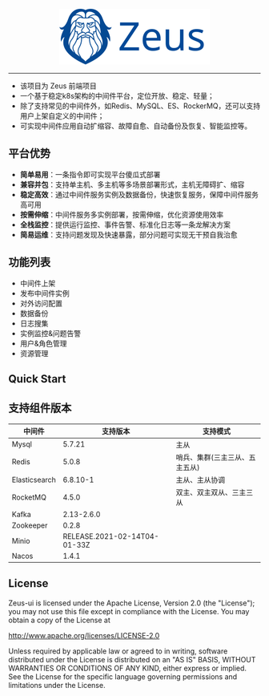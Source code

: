 <p align="center">
    <img src="./docs/img/zeus-icon.svg" alt="Zeus" width="300" />
</p>

---

- 该项目为 Zeus 前端项目
- 一个基于稳定k8s架构的中间件平台，定位开放、稳定、轻量；
- 除了支持常见的中间件外，如Redis、MySQL、ES、RockerMQ，还可以支持用户上架自定义的中间件；
- 可实现中间件应用自动扩缩容、故障自愈、自动备份及恢复、智能监控等。

## 平台优势
- **简单易用**：一条指令即可实现平台傻瓜式部署
- **兼容并包**：支持单主机、多主机等多场景部署形式，主机无障碍扩、缩容
- **稳定高效**：通过中间件服务实例及数据备份，快速恢复服务，保障中间件服务高可用
- **按需伸缩**：中间件服务多实例部署，按需伸缩，优化资源使用效率
- **全栈监控**：提供运行监控、事件告警、标准化日志等一条龙解决方案
- **简易运维**：支持问题发现及快速暴露，部分问题可实现无干预自我治愈

## 功能列表
- 中间件上架
- 发布中间件实例
- 对外访问配置
- 数据备份
- 日志搜集
- 实例监控&问题告警
- 用户&角色管理
- 资源管理


## Quick Start

## 支持组件版本

|中间件|支持版本|支持模式|
|---|---|---|
|Mysql| 5.7.21|主从|
|Redis|5.0.8|哨兵、集群(三主三从、五主五从)|
|Elasticsearch|6.8.10-1|主从、主从协调|
|RocketMQ|4.5.0|双主、双主双从、三主三从|
|Kafka|2.13-2.6.0| |
|Zookeeper|0.2.8| |
|Minio|RELEASE.2021-02-14T04-01-33Z| |
|Nacos|1.4.1| |

## License

Zeus-ui is licensed under the Apache License, Version 2.0 (the "License");
you may not use this file except in compliance with the License.
You may obtain a copy of the License at

http://www.apache.org/licenses/LICENSE-2.0

Unless required by applicable law or agreed to in writing, software
distributed under the License is distributed on an "AS IS" BASIS,
WITHOUT WARRANTIES OR CONDITIONS OF ANY KIND, either express or implied.
See the License for the specific language governing permissions and
limitations under the License.
